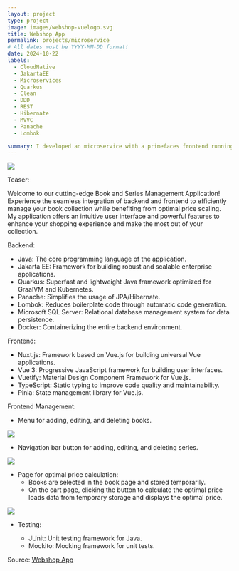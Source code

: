 ```yaml
---
layout: project
type: project
image: images/webshop-vuelogo.svg
title: Webshop App
permalink: projects/microservice
# All dates must be YYYY-MM-DD format!
date: 2024-10-22
labels:
  - CloudNative
  - JakartaEE
  - Microservices
  - Quarkus
  - Clean
  - DDD
  - REST
  - Hibernate
  - MVVC
  - Panache
  - Lombok

summary: I developed an microservice with a primefaces frontend running on a payara application server to create, update, delete, read and organize cars.
---
```


<img class="ui image" src="{{ site.baseurl }}/images/webshop-vue01.png">
<br>

Teaser:

Welcome to our cutting-edge Book and Series Management Application! 
Experience the seamless integration of backend and frontend to efficiently manage your book collection while benefiting from optimal price scaling. 
My application offers an intuitive user interface and powerful features to enhance your shopping experience and make the most out of your collection.


Backend:

- Java: The core programming language of the application.
- Jakarta EE: Framework for building robust and scalable enterprise applications.
- Quarkus: Superfast and lightweight Java framework optimized for GraalVM and Kubernetes.
- Panache: Simplifies the usage of JPA/Hibernate.
- Lombok: Reduces boilerplate code through automatic code generation.
- Microsoft SQL Server: Relational database management system for data persistence.
- Docker: Containerizing the entire backend environment.


Frontend:

- Nuxt.js: Framework based on Vue.js for building universal Vue applications.
- Vue 3: Progressive JavaScript framework for building user interfaces.
- Vuetify: Material Design Component Framework for Vue.js.
- TypeScript: Static typing to improve code quality and maintainability.
- Pinia: State management library for Vue.js.


Frontend Management:

- Menu for adding, editing, and deleting books.

<img class="ui image" src="{{ site.baseurl }}/images/webshop-vue02.png">
<br>

- Navigation bar button for adding, editing, and deleting series.

<img class="ui image" src="{{ site.baseurl }}/images/webshop-vue03.png">
<br>

- Page for optimal price calculation:
  - Books are selected in the book page and stored temporarily.
  - On the cart page, clicking the button to calculate the optimal price loads data from temporary storage and displays the optimal price.

<img class="ui image" src="{{ site.baseurl }}/images/webshop-vue04.png">
<br>

- Testing:

  - JUnit: Unit testing framework for Java.
  -  Mockito: Mocking framework for unit tests.

Source: <a href="https://github.com/knanw/shop/"><i class="large github icon"></i>Webshop App</a> 

